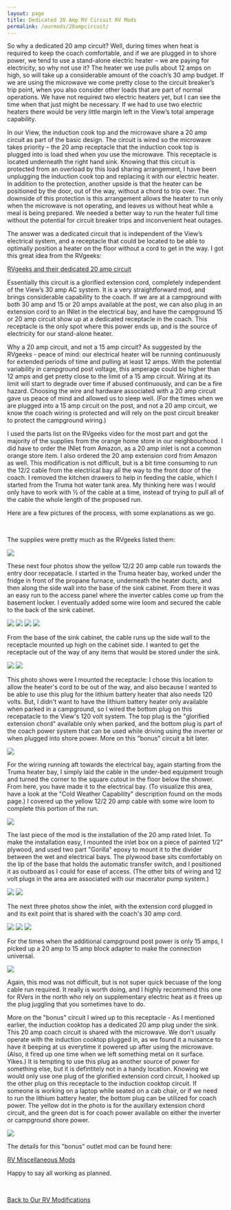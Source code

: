 ```yaml
---
layout: page
title: Dedicated 20 Amp RV Circuit RV Mods
permalink: /ourmods/20ampcircuit/
---
```


So why a dedicated 20 amp circuit?  Well, during times when heat is required to keep the coach comfortable, and if we are plugged in to shore power, we tend to use a stand-alone electric heater – we are paying for electricity, so why not use it?  The heater we use pulls about 12 amps on high, so will take up a considerable amount of the coach’s 30 amp budget.  If we are using the microwave we come pretty close to the circuit breaker’s trip point, when you also consider other loads that are part of normal operations.  We have not required two electric heaters yet, but I can see the time when that just might be necessary.  If we had to use two electric heaters there would be very little margin left in the View’s total amperage capability.

In our View, the induction cook top and the microwave share a 20 amp circuit as part of the basic design.  The circuit is wired so the microwave takes priority – the 20 amp receptacle that the induction cook top is plugged into is load shed when you use the microwave.  This receptacle is located underneath the right hand sink.  Knowing that this circuit is protected from an overload by this load sharing arrangement, I have been unplugging the induction cook top and replacing it with our electric heater.  In addition to the protection, another upside is that the heater can be positioned by the door, out of the way, without a chord to trip over.  The downside of this protection is this arrangement allows the heater to run only when the microwave is not operating, and leaves us without heat while a meal is being prepared.  We needed a better way to run the heater full time without the potential for circuit breaker trips and inconvenient heat outages.

The answer was a dedicated circuit that is independent of the View’s electrical system, and a receptacle that could be located to be able to optimally position a heater on the floor without a cord to get in the way.  I got this great idea from the RVgeeks:

[RVgeeks and their dedicated 20 amp circuit](https://www.youtube.com/watch?v=w1ZO5RxKoq8&t=407s)

Essentially this circuit is a glorified extension cord, completely independent of the View’s 30 amp AC system.  It is a very straightforward mod, and brings considerable capability to the coach.  If we are at a campground with both 30 amp and 15 or 20 amps available at the post, we can also plug in an extension cord to an INlet in the electrical bay, and have the campground 15 or 20 amp circuit show up at a dedicated receptacle in the coach.  This receptacle is the only spot where this power ends up, and is the source of electricity for our stand-alone heater.

Why a 20 amp circuit, and not a 15 amp circuit?  As suggested by the RVgeeks - peace of mind:  our electrical heater will be running continuously for extended periods of time and pulling at least 12 amps.  With the potential variability in campground post voltage, this amperage could be higher than 12 amps and get pretty close to the limit of a 15 amp circuit.  Wiring at its limit will start to degrade over time if abused continuously, and can be a fire hazard.  Choosing the wire and hardware associated with a 20 amp circuit gave us peace of mind and allowed us to sleep well.  (For the times when we are plugged into a 15 amp circuit on the post, and not a 20 amp circuit, we know the coach wiring is protected and will rely on the post circuit breaker to protect the campground wiring.)

I used the parts list on the RVgeeks video for the most part and got the majority of the supplies from the orange home store in our neighbourhood.  I did have to order the INlet from Amazon, as a 20 amp inlet is not a common orange store item.  I also ordered the 20 amp extension cord from Amazon as well.  This modification is not difficult, but is a bit time consuming to run the 12/2 cable from the electrical bay all the way to the front door of the coach.  I removed the kitchen drawers to help in feeding the cable, which I started from the Truma hot water tank area.  My thinking here was I would only have to work with ½ of the cable at a time, instead of trying to pull all of the cable the whole length of the proposed run.

Here are a few pictures of the process, with some explanations as we go.

<br>

The supplies were pretty much as the RVgeeks listed them:

<img src="/assets/web20ampsupplies.jpg"/>

These next four photos show the yellow 12/2 20 amp cable run towards the entry door recepatacle.  I started in the Truma heater bay, worked under the fridge in front of the propane furnace, underneath the heater ducts, and then along the side wall into the base of the sink cabinet.  From there it was an easy run to the access panel where the inverter cables come up from the basement locker.  I eventually added some wire loom and secured the cable to the back of the sink cabinet.

<img src="/assets/web20Amp1.jpg"/>

<img src="/assets/web20Amp2.jpg"/>

<img src="/assets/web20Amp3.jpg"/>

<img src="/assets/web20Amp4.jpg"/>

From the base of the sink cabinet, the cable runs up the side wall to the receptacle mounted up high on the cabinet side.  I wanted to get the receptacle out of the way of any items that would be stored under the sink.

<img src="/assets/web20Amp13.jpg"/>

<img src="/assets/web20Amp14.jpg"/>

This photo shows were I mounted the receptacle: I chose this location to allow the heater's cord to be out of the way, and also because I wanted to be able to use this plug for the lithium battery heater that also needs 120 volts.  But, I didn't want to have the lithium battery heater only available when parked in a campground, so I wired the bottom plug on this recepatacle to the View's 120 volt system.  The top plug is the "glorified extension chord" available only when parked, and the bottom plug is part of the coach power system that can be used while driving using the inverter or when plugged into shore power.  More on this "bonus" circuit a bit later.

<img src="/assets/web20Amp17.jpg"/>

For the wiring running aft towards the electrical bay, again starting from the Truma heater bay, I simply laid the cable in the under-bed equipment trough and turned the corner to the square cutout in the floor below the shower.  From here, you have made it to the electrical bay.  (To visualize this area, have a look at the "Cold Weather Capability" description found on the mods page.)  I covered up the yellow 12/2 20 amp cable with some wire loom to complete this portion of the run.

<img src="/assets/web20Amp25.jpg"/>

The last piece of the mod is the installation of the 20 amp rated Inlet.  To make the installation easy, I mounted the inlet box on a piece of painted 1/2" plywood, and used two part "Gorilla" epoxy to mount it to the divider between the wet and electrical bays.  The plywood base sits comfortably on the lip of the base that holds the automatic transfer switch, and I positioned it as outboard as I could for ease of access.  (The other bits of wiring and 12 volt plugs in the area are associated with our macerator pump system.)

<img src="/assets/web20Amp9.jpg"/>

<img src="/assets/web20Amp18.jpg"/>

The next three photos show the inlet, with the extension cord plugged in and its exit point that is shared with the coach's 30 amp cord.

<img src="/assets/web20Amp20.jpg"/>

<img src="/assets/web20Amp21.jpg"/>

<img src="/assets/web20Amp22.jpg"/>

For the times when the additional campground post power is only 15 amps, I picked up a 20 amp to 15 amp block adapter to make the connection universal.

<img src="/assets/web20Amp24.jpg"/>

Again, this mod was not difficult, but is not super quick becuase of the long cable run required.  It really is worth doing, and I highly recommend this one for RVers in the north who rely on supplementary electric heat as it frees up the plug juggling that you sometimes have to do.

More on the "bonus" circuit I wired up to this receptacle - As I mentioned earlier, the induction cooktop has a dedicated 20 amp plug under the sink.  This 20 amp coach circuit is shared with the microwave.  We don't usually operate with the induction cooktop plugged in, as we found it a nuisance to have it beeping at us everytime it powered up after using the microwave.  (Also, it fired up one time when we left something metal on it surface.  Yikes.)  It is tempting to use this plug as another source of power for something else, but it is defintitely not in a handy location.  Knowing we would only use one plug of the glorified extension cord circuit, I hooked up the other plug on this receptacle to the induction cooktop circuit.  If someone is working on a laptop while seated on a cab chair, or if we need to run the lithium battery heater, the bottom plug can be utilized for coach power.  The yellow dot in the photo is for the auxillary extension chord circuit, and the green dot is for coach power available on either the inverter or campground shore power.  

<img src="/assets/web20Amp17.jpg"/>

The details for this "bonus" outlet mod can be found here:

[RV Miscellaneous Mods](/ourmods/miscmods/)

Happy to say all working as planned.

<br>

[Back to Our RV Modifications](/ourmods/)
